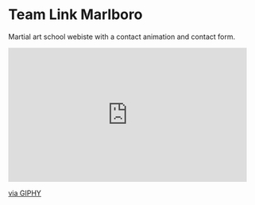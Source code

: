 # Team Link Marlboro 

Martial art school webiste with a contact animation and contact form.

<iframe src="https://giphy.com/embed/BpFve5GZITVz8HtyR9" width="480" height="270" frameBorder="0" class="giphy-embed" allowFullScreen></iframe><p><a href="https://giphy.com/gifs/BpFve5GZITVz8HtyR9">via GIPHY</a></p>
